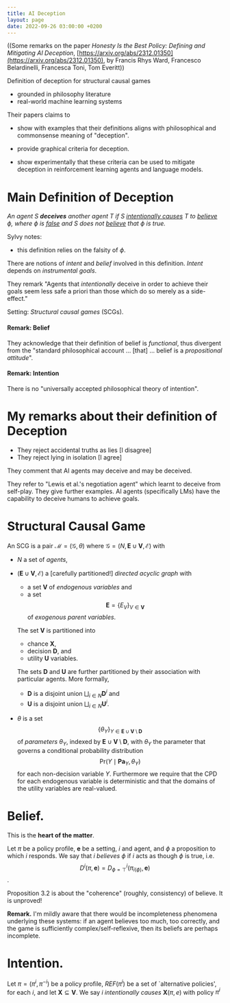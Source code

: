 ```yaml
---
title: AI Deception
layout: page
date: 2022-09-26 03:00:00 +0200
---
```

((Some remarks on the paper
_Honesty Is the Best Policy:
Defining and Mitigating AI Deception_,
[https://arxiv.org/abs/2312.01350](https://arxiv.org/abs/2312.01350),
by
Francis Rhys Ward,
Francesco Belardinelli,
Francesca Toni,
Tom Everitt))

Definition of deception for structural causal games
- grounded in philosophy literature
- real-world machine learning systems

Their papers claims to

- show with examples that their definitions aligns with philosophical and commonsense meaning of "deception".

- provide graphical criteria for deception.

- show experimentally that these criteria can be used to mitigate deception in reinforcement learning agents and language models.

# Main Definition of Deception
_An agent $S$ **deceives** another agent $T$ if $S$ <u>intentionally causes</u> $T$ to <u>believe</u> $\phi$, where $\phi$ is <u>false</u> and $S$ does not <u>believe</u> that $\phi$ is true._

Sylvy notes:
- this definition relies on the falsity of $\phi$.

There are notions of _intent_ and _belief_ involved in this definition.
_Intent_ depends on _instrumental goals_.

They remark "Agents that _intentionally_ deceive in order to achieve their goals seem less safe a priori than those which do so merely as a side-effect."

Setting: _Structural causal games_ (SCGs).

#### Remark: Belief
They acknowledge that their definition of belief is _functional_, thus divergent from the "standard philosophical account ... [that] ... belief is a _propositional attitude_".

#### Remark: Intention
There is no "universally accepted philosophical theory of intention".


# My remarks about their definition of Deception
- They reject accidental truths as lies [I disagree]
- They reject lying in isolation [I agree]

They comment that AI agents may deceive and may be deceived.

They refer to "Lewis et al.'s negotiation agent" which learnt to deceive from self-play. They give further examples. AI agents (specifically LMs) have the capability to deceive humans to achieve goals.

# Structural Causal Game
An SCG is a pair $\mathcal{M}=(\mathcal{G},\theta)$
where $\mathcal{G}=(N,\mathbf{E}\cup\mathbf{V},\mathcal{E})$
with
- $N$ a set of _agents_,
- $(\mathbf{E}\cup\mathbf{V},\mathcal{E})$ a [carefully partitioned!] _directed acyclic graph_ with

	- a set $\mathbf{V}$ of _endogenous variables_ and
	- a set $$\mathbf{E}=\{E_{V}\}_{V\in\mathbf{V}}$$ of _exogenous parent variables_.

	The set $\mathbf{V}$ is partitioned into
	- chance $\mathbf{X}$,
	- decision $\mathbf{D}$, and
	- utility $\mathbf{U}$
	variables.

	The sets $\mathbf{D}$ and $\mathbf{U}$ are further partitioned by their association with particular agents.
	More formally,
	- $\mathbf{D}$ is a disjoint union $\bigsqcup_{i\in N}\mathbf{D}^{i}$ and
	- $\mathbf{U}$ is a disjoint union $\bigsqcup_{i\in N}\mathbf{U}^{i}$.

- $\theta$ is a set
$$\{\theta_{Y}\}_{Y\in\mathbf{E}\cup\mathbf{V}\setminus\mathbf{D}}$$
of _parameters_ $\theta_{Y}$,
indexed by $\mathbf{E}\cup\mathbf{V}\setminus\mathbf{D}$,
with $\theta_{Y}$ the parameter that governs a conditional probability distribution
$$\mathrm{Pr}(Y\mid \mathbf{Pa}_{Y},\theta_{Y})$$
for each non-decision variable $Y$.
Furthermore we require that the CPD for each endogenous variable is deterministic
and that the domains of the utility variables are real-valued.

# Belief.
This is the __heart of the matter__.

Let $\pi$ be a policy profile, $\mathbf{e}$ be a setting, $i$ and agent, and $\phi$ a proposition to which $i$ responds.
We say that $i$ _believes_ $\phi$ if
$i$ acts as though $\phi$ is true,
i.e. $$D^{i}(\pi,\mathbf{e})=D^{i}_{\phi=\top}(\pi_{i(\phi)},\mathbf{e})$$.

Proposition 3.2 is about the "coherence" (roughly, consistency) of believe. It is unproved!

__Remark.__
I'm mildly aware that there would be incompleteness phenomena underlying these systems: if an agent believes too much, too correctly, and the game is sufficiently complex/self-reflexive, then its beliefs are perhaps incomplete.

# Intention.
Let $\pi=(\pi^{i},\pi^{-i})$ be a policy profile,
$REF(\pi^{i})$ be a set of `alternative policies', for each $i$, and let $\mathbf{X}\subseteq\mathbf{V}$.
We say $i$ _intentionally causes_ $\mathbf{X}(\pi,e)$ with policy $\pi^{i}$
